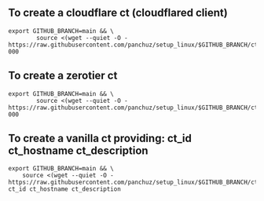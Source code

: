 
## To create a cloudflare ct (cloudflared client)
```
export GITHUB_BRANCH=main && \
        source <(wget --quiet -O - https://raw.githubusercontent.com/panchuz/setup_linux/$GITHUB_BRANCH/ct/ct_create_cloudflare.sh) 000
```

## To create a zerotier ct
```
export GITHUB_BRANCH=main && \
        source <(wget --quiet -O - https://raw.githubusercontent.com/panchuz/setup_linux/$GITHUB_BRANCH/ct/ct_create_zerotier.sh) 000
```

## To create a vanilla ct providing: ct_id ct_hostname ct_description
```
export GITHUB_BRANCH=main && \
    source <(wget --quiet -O - https://raw.githubusercontent.com/panchuz/setup_linux/$GITHUB_BRANCH/ct/ct_create.sh) ct_id ct_hostname ct_description
```
